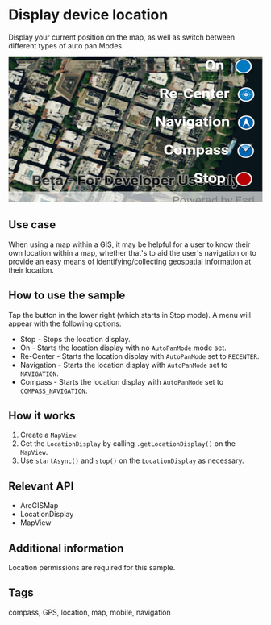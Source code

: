 # Display device location

Display your current position on the map, as well as switch between different types of auto pan Modes.

![Image of display device location](display-device-location.png)

## Use case

When using a map within a GIS, it may be helpful for a user to know their own location within a map, whether that's to aid the user's navigation or to provide an easy means of identifying/collecting geospatial information at their location.

## How to use the sample

Tap the button in the lower right (which starts in Stop mode). A menu will appear with the following options:

* Stop - Stops the location display.
* On - Starts the location display with no `AutoPanMode` mode set.
* Re-Center - Starts the location display with `AutoPanMode` set to `RECENTER`.
* Navigation - Starts the location display with `AutoPanMode` set to `NAVIGATION`.
* Compass - Starts the location display with `AutoPanMode` set to `COMPASS_NAVIGATION`.

## How it works

1. Create a `MapView`.
1. Get the `LocationDisplay` by calling `.getLocationDisplay()` on the `MapView`.
1. Use `startAsync()` and `stop()` on the `LocationDisplay` as necessary.

## Relevant API

* ArcGISMap
* LocationDisplay
* MapView

## Additional information

Location permissions are required for this sample.

## Tags

compass, GPS, location, map, mobile, navigation
